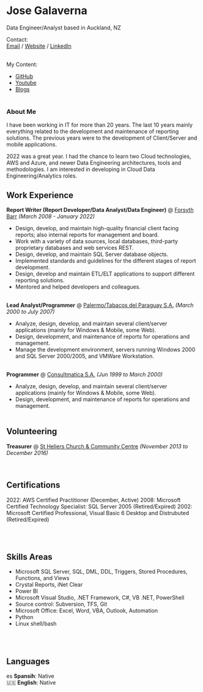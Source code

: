 # Jose Galaverna
Data Engineer/Analyst based in Auckland, NZ

Contact:<br>
[Email](mailto:hello.jose@galaverna.com) / [Website](https://jose.galaverna.com/) / [LinkedIn](https://www.linkedin.com/in/jose-galaverna-1561a3228/)
<br><br>

My Content:
- [GitHub](https://github.com/jgdotnet/)
- [Youtube](https://youtube.com/c/jgdotnet/)
- [Blogs](https://youtube.com/c/jgdotnet/)
<br><br>

### About Me
I have been working in IT for more than 20 years. The last 10 years
mainly everything related to the development and maintenance of
reporting solutions. The previous years were to the development of
Client/Server and mobile applications.

2022 was a great year. I had the chance to learn two Cloud technologies,
AWS and Azure, and newer Data Engineering architectures, tools and
methodologies.
I am interested in developing in Cloud Data Engineering/Analytics roles.


## Work Experience

**Report Writer (Report Developer/Data Analyst/Data Engineer)** @ [Forsyth Barr](https://www.forsythbarr.co.nz/) _(March 2008 - January 2022)_ <br>
- Design, develop, and maintain high-quality financial client facing reports; also internal reports for management and board.
- Work with a variety of data sources, local databases, third-party proprietary databases and web services REST.
- Design, develop, and maintain SQL Server database objects.
- Implemented standards and guidelines for the different stages of report development.
- Design, develop and maintain ETL/ELT applications to support different reporting solutions.
- Mentored and helped developers and colleagues.
<br><br>

**Lead Analyst/Programmer** @ [Palermo/Tabacos del Paraguay S.A.](http://www.palermo.com.py/) _(March 2000 to July 2007)_ <br>
- Analyze, design, develop, and maintain several client/server applications (mainly for Windows & Mobile, some Web).
- Design, development, and maintenance of reports for operations and management.
- Manage the development environment, servers running Windows 2000 and SQL Server 2000/2005, and VMWare Workstation.
<br><br>

**Programmer** @ [Consultmatica S.A.](https://www.consulmatica.com/) _(Jun 1999 to March 2000)_ <br>
- Analyze, design, develop, and maintain several client/server applications (mainly for Windows & Mobile, some Web).
- Design, development, and maintenance of reports for operations and management.
<br><br>

   
## Volunteering

**Treasurer** @ [St Heliers Church & Community Centre](http://www.sthelierscentre.org.nz/) _(November 2013 to December 2016)_<br>
<br><br>


## Certifications

2022: AWS Certified Practitioner (December, Active)
2008: Microsoft Certified Technology Specialist: SQL Server 2005 (Retired/Expired)
2002: Microsoft Certified Professional, Visual Basic 6 Desktop and Distrubuted (Retired/Expired)

<br><br>


## Skills Areas

- Microsoft SQL Server, SQL, DML, DDL, Triggers, Stored Procedures, Functions, and Views
- Crystal Reports, iNet Clear
- Power BI
- Microsoft Visual Studio, .NET Framework, C#, VB .NET, PowerShell
- Source control: Subversion, TFS, Git
- Microsoft Office: Excel, Word, VBA, Outlook, Automation
- Python
- Linux shell/bash

<br><br>


## Languages

es **Spansih**: Native <br>
🇺🇸 **English**: Native <br>

<br><br>
